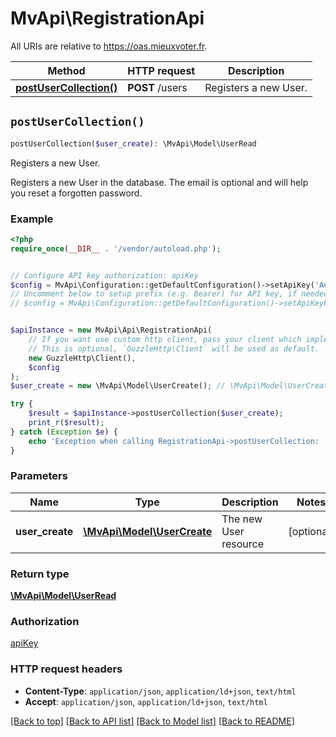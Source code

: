 # MvApi\RegistrationApi

All URIs are relative to https://oas.mieuxvoter.fr.

Method | HTTP request | Description
------------- | ------------- | -------------
[**postUserCollection()**](RegistrationApi.md#postUserCollection) | **POST** /users | Registers a new User.


## `postUserCollection()`

```php
postUserCollection($user_create): \MvApi\Model\UserRead
```

Registers a new User.

Registers a new User in the database.  The email is optional and will help you reset a forgotten password.

### Example

```php
<?php
require_once(__DIR__ . '/vendor/autoload.php');


// Configure API key authorization: apiKey
$config = MvApi\Configuration::getDefaultConfiguration()->setApiKey('Authorization', 'YOUR_API_KEY');
// Uncomment below to setup prefix (e.g. Bearer) for API key, if needed
// $config = MvApi\Configuration::getDefaultConfiguration()->setApiKeyPrefix('Authorization', 'Bearer');


$apiInstance = new MvApi\Api\RegistrationApi(
    // If you want use custom http client, pass your client which implements `GuzzleHttp\ClientInterface`.
    // This is optional, `GuzzleHttp\Client` will be used as default.
    new GuzzleHttp\Client(),
    $config
);
$user_create = new \MvApi\Model\UserCreate(); // \MvApi\Model\UserCreate | The new User resource

try {
    $result = $apiInstance->postUserCollection($user_create);
    print_r($result);
} catch (Exception $e) {
    echo 'Exception when calling RegistrationApi->postUserCollection: ', $e->getMessage(), PHP_EOL;
}
```

### Parameters

Name | Type | Description  | Notes
------------- | ------------- | ------------- | -------------
 **user_create** | [**\MvApi\Model\UserCreate**](../Model/UserCreate.md)| The new User resource | [optional]

### Return type

[**\MvApi\Model\UserRead**](../Model/UserRead.md)

### Authorization

[apiKey](../../README.md#apiKey)

### HTTP request headers

- **Content-Type**: `application/json`, `application/ld+json`, `text/html`
- **Accept**: `application/json`, `application/ld+json`, `text/html`

[[Back to top]](#) [[Back to API list]](../../README.md#endpoints)
[[Back to Model list]](../../README.md#models)
[[Back to README]](../../README.md)
